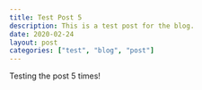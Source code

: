```yaml
---
title: Test Post 5
description: This is a test post for the blog. 
date: 2020-02-24
layout: post
categories: ["test", "blog", "post"]
---
```

Testing the post 5 times!